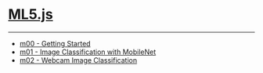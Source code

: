 # [ML5.js](https://ml5js.org/)


---

- [m00 - Getting Started](./ml5/m00.md)
- [m01 - Image Classification with MobileNet](./ml5/m01.md)
- [m02 - Webcam Image Classification](./ml5/m02.md)
